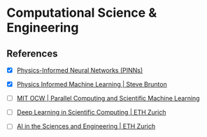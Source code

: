 # Computational Science & Engineering

## References

- [x] [Physics-Informed Neural Networks (PINNs)](https://www.youtube.com/watch?v=G_hIppUWcsc)
- [x] [Physics Informed Machine Learning | Steve Brunton](https://www.youtube.com/playlist?list=PLMrJAkhIeNNQ0BaKuBKY43k4xMo6NSbBa)
- [ ] [MIT OCW | Parallel Computing and Scientific Machine Learning](https://www.youtube.com/playlist?list=PLCAl7tjCwWyGjdzOOnlbGnVNZk0kB8VSa)
- [ ] [Deep Learning in Scientific Computing | ETH Zurich](https://www.youtube.com/playlist?list=PLJkYEExhe7rYY5HjpIJbgo-tDZ3bIAqAm)
- [ ] [AI in the Sciences and Engineering | ETH Zurich](https://www.youtube.com/playlist?list=PLJkYEExhe7rYFkBIB2U5pf_RWzYnFLj7r)


